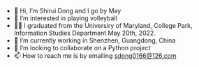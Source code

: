 - 👋 Hi, I’m Shirui Dong and I go by May
- 👀 I’m interested in playing volleyball
- 👩‍🎓 I graduated from the Universiry of Maryland, College Park, Information Studies Department May 20th, 2022.
- 🌱 I’m currently working in Shenzhen, Guangdong, China
- 💞️ I’m looking to collaborate on a Python project
- 📫 How to reach me is by emailing sdong0166@126.com

<!---
ShiruiDong/ShiruiDong is a ✨ special ✨ repository because its `README.md` (this file) appears on your GitHub profile.
You can click the Preview link to take a look at your changes.
--->
